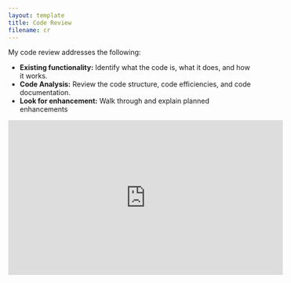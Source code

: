 ```yaml
---
layout: template
title: Code Review
filename: cr
---
```


My code review addresses the following:

- **Existing functionality:** Identify what the code is, what it does, and how it works.
- **Code Analysis:** Review the code structure, code efficiencies, and code documentation.
- **Look for enhancement:** Walk through and explain planned enhancements

<iframe width="560" height="315" src="https://www.youtube.com/embed/eeJp53gdm24" frameborder="0" allow="accelerometer; autoplay; encrypted-media; gyroscope; picture-in-picture" allowfullscreen></iframe>
